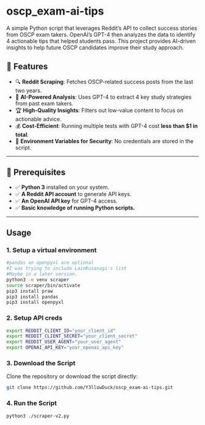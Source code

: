# oscp_exam-ai-tips
A simple Python script that leverages Reddit’s API to collect success stories from OSCP exam takers. OpenAI’s GPT-4 then analyzes the data to identify 4 actionable tips that helped students pass. This project provides AI-driven insights to help future OSCP candidates improve their study approach.

## 🚀 Features

- 🔍 **Reddit Scraping**: Fetches OSCP-related success posts from the last two years.
- 🤖 **AI-Powered Analysis**: Uses GPT-4 to extract 4 key study strategies from past exam takers.
- 🏆 **High-Quality Insights**: Filters out low-value content to focus on actionable advice.
- 💰 **Cost-Efficient**: Running multiple tests with GPT-4 cost **less than $1 in total**.
- 🔐 **Environment Variables for Security**: No credentials are stored in the script.

---

## 📌 Prerequisites

- ✅ **Python 3** installed on your system.
- ✅ **A Reddit API account** to generate API keys.
- ✅ **An OpenAI API key** for GPT-4 access.
- ✅ **Basic knowledge of running Python scripts.**

---

## Usage

### 1. Setup a virtual environment

```bash
#pandas an openpyxl are optional
#I was trying to include LainKusanagi's list 
#Maybe in a later version.
python3 -m venv scraper
source scraper/bin/activate 
pip3 install praw 
pip3 install pandas
pip3 install openpyxl  
```

### 2. Setup API creds

```bash
export REDDIT_CLIENT_ID="your_client_id"
export REDDIT_CLIENT_SECRET="your_client_secret"
export REDDIT_USER_AGENT="your_user_agent"
export OPENAI_API_KEY="your_openai_api_key" 
```


### 3. Download the Script
Clone the repository or download the script directly:
```bash
git clone https://github.com/Y3llowDuck/oscp_exam-ai-tips.git
```

### 4. Run the Script

```bash
python3 ./scraper-v2.py 
```













